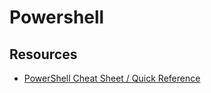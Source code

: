 # Powershell

## Resources
- [PowerShell Cheat Sheet / Quick Reference](https://gist.github.com/pcgeek86/336e08d1a09e3dd1a8f0a30a9fe61c8a)
